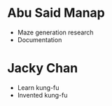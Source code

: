 # Abu Said Manap
* Maze generation research
* Documentation
# Jacky Chan
* Learn kung-fu
* Invented kung-fu